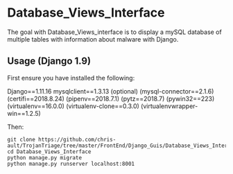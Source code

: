 Database_Views_Interface
==================================

The goal with Database_Views_interface is to display a mySQL database of multiple tables with information about malware with Django.

Usage (Django 1.9)
------------------
First ensure you have installed the following:

Django==1.11.16
mysqlclient==1.3.13
(optional)
(mysql-connector==2.1.6)
(certifi==2018.8.24)
(pipenv==2018.7.1)
(pytz==2018.7)
(pywin32==223)
(virtualenv==16.0.0)
(virtualenv-clone==0.3.0)
(virtualenvwrapper-win==1.2.5)

Then:

	git clone https://github.com/chris-ault/TrojanTriage/tree/master/FrontEnd/Django_Guis/Database_Views_Interface
	cd Database_Views_Interface
	python manage.py migrate
	python manage.py runserver localhost:8001
